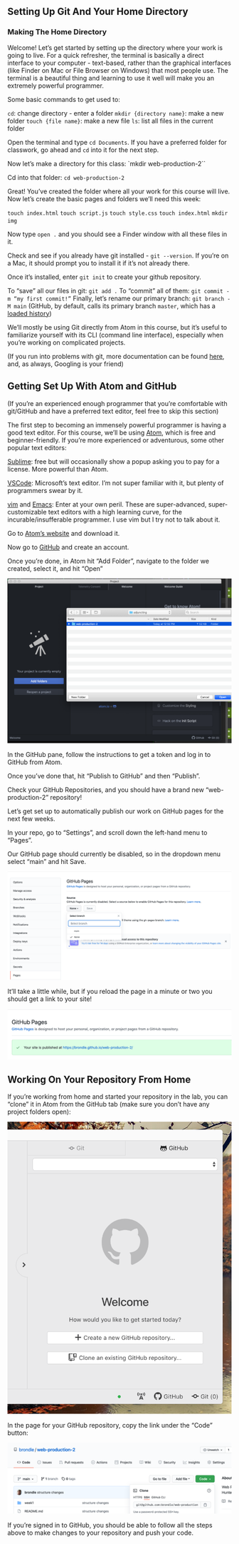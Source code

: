 ## Setting Up Git And Your Home Directory

### Making The Home Directory

Welcome! Let’s get started by setting up the directory where your work is going to live.
For a quick refresher, the terminal is basically a direct interface to your computer - text-based, rather than the graphical interfaces (like Finder on Mac or File Browser on Windows) that most people use. The terminal is a beautiful thing and learning to use it well will make you an extremely powerful programmer.

Some basic commands to get used to:

`cd`: change directory - enter a folder
`mkdir {directory name}`: make a new folder
`touch {file name}`: make a new file
`ls`: list all files in the current folder

Open the terminal and type `cd Documents`. If you have a preferred folder for classwork, go ahead and `cd` into it for the next step.

Now let’s make a directory for this class: `mkdir web-production-2``

Cd into that folder: `cd web-production-2`

Great! You’ve created the folder where all your work for this course will live.
Now let’s create the basic pages and folders we’ll need this week:

`touch index.html`
`touch script.js`
`touch style.css`
`touch index.html`
`mkdir img`

Now type `open .` and you should see a Finder window with all these files in it.

Check and see if you already have git installed - `git --version`. If you’re on a Mac, it should prompt you to install it if it’s not already there.

Once it’s installed, enter `git init` to create your github repository.

To “save” all our files in git: `git add .`
To “commit” all of them: `git commit -m “my first commit!”`
Finally, let’s rename our primary branch: `git branch -M main` (GitHub, by default, calls its primary branch `master`, which has a [loaded history](https://twitter.com/mislav/status/1270388510684598272))


We’ll mostly be using Git directly from Atom in this course, but it’s useful to familiarize yourself with its CLI (command line interface), especially when you’re working on complicated projects.

(If you run into problems with git, more documentation can be found [here](https://git-scm.com/book/en/v2/Getting-Started-Installing-Git), and, as always, Googling is your friend)

## Getting Set Up With Atom and GitHub

(If you’re an experienced enough programmer that you’re comfortable with git/GitHub and have a preferred text editor, feel free to skip this section)

The first step to becoming an immensely powerful programmer is having a good text editor. For this course, we’ll be using [Atom](https://atom.io/), which is free and beginner-friendly. If you’re more experienced or adventurous, some other popular text editors:

[Sublime](https://www.sublimetext.com/): free but will occasionally show a popup asking you to pay for a license. More powerful than Atom.

[VSCode](https://code.visualstudio.com/): Microsoft’s text editor. I’m not super familiar with it, but plenty of programmers swear by it.

[vim](https://www.vim.org/) and [Emacs](https://www.gnu.org/software/emacs/): Enter at your own peril. These are super-advanced, super-customizable text editors with a high learning curve, for the incurable/insufferable programmer. I use vim but I try not to talk about it.

Go to [Atom’s website](https://atom.io/) and download it.

Now go to [GitHub](https://github.com/) and create an account.

Once you’re done, in Atom hit “Add Folder”, navigate to the folder we created, select it, and hit “Open”

![Atom with the Finder window open and the “web-production-2” folder selected](img/atom_open_finder.png)

In the GitHub pane, follow the instructions to get a token and log in to GitHub from Atom.

Once you’ve done that, hit “Publish to GitHub” and then “Publish”.

Check your GitHub Repositories, and you should have a brand new “web-production-2” repository!

Let’s get set up to automatically publish our work on GitHub pages for the next few weeks.

In your repo, go to “Settings”, and scroll down the left-hand menu to “Pages”.

Our GitHub page should currently be disabled, so in the dropdown menu select “main” and hit Save.

![Publishing a GitHub page](img/publish_github.png)

It’ll take a little while, but if you reload the page in a minute or two you should get a link to your site!

![A successful publish](img/published.png)


## Working On Your Repository From Home

If you’re working from home and started your repository in the lab, you can “clone” it in Atom from the GitHub tab (make sure you don’t have any project folders open):

![Cloning a repository in Atom](img/github-without-projects.png)

In the page for your GitHub repository, copy the link under the “Code” button:

![The repo link in GitHub](img/repo_link.png)


If you’re signed in to GitHub, you should be able to follow all the steps above to make changes to your repository and push your code.

